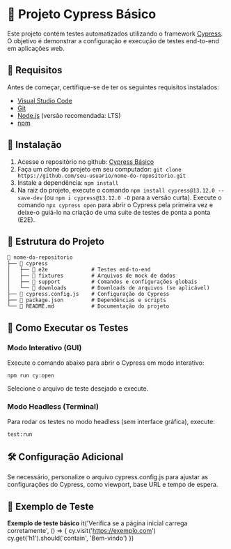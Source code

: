 # 🤖 Projeto Cypress Básico

Este projeto contém testes automatizados utilizando o framework [Cypress](https://www.cypress.io/). O objetivo é demonstrar a configuração e execução de testes end-to-end em aplicações web.

## 📌 Requisitos

Antes de começar, certifique-se de ter os seguintes requisitos instalados:

- [Visual Studio Code](code.visualstudio.com/download)
- [Git](https://git-scm.com/downloads)
- [Node.js](https://nodejs.org/) (versão recomendada: LTS)
- [npm](https://www.npmjs.com/)

## 🚀 Instalação
1. Acesse o repositório no github: [Cypress Básico](https://github.com/levysantos792/CursoCypress)
2. Faça um clone do projeto em seu computador: `git clone https://github.com/seu-usuario/nome-do-repositorio.git`
3. Instale a dependência: `npm install`
4. Na raiz do projeto, execute o comando `npm install cypress@13.12.0 --save-dev` (ou `npm i cypress@13.12.0 -D` para a versão curta).
Execute o comando `npx cypress open` para abrir o Cypress pela primeira vez e deixe-o guiá-lo na criação de uma suite de testes de ponta a ponta (E2E).

## 📝 Estrutura do Projeto
    📂 nome-do-repositorio
    ├── 📂 cypress
    │   ├── 📂 e2e              # Testes end-to-end
    │   ├── 📂 fixtures         # Arquivos de mock de dados
    │   ├── 📂 support          # Comandos e configurações globais
    │   └── 📂 downloads        # Downloads de arquivos (se aplicável)
    ├── 📄 cypress.config.js    # Configuração do Cypress
    ├── 📄 package.json         # Dependências e scripts
    └── 📄 README.md            # Documentação do projeto

## 🎯 Como Executar os Testes

### Modo Interativo (GUI)

Execute o comando abaixo para abrir o Cypress em modo interativo:

`npm run cy:open`

Selecione o arquivo de teste desejado e execute.

### Modo Headless (Terminal)

Para rodar os testes no modo headless (sem interface gráfica), execute:

`test:run`

## 🛠 Configuração Adicional

Se necessário, personalize o arquivo cypress.config.js para ajustar as configurações do Cypress, como viewport, base URL e tempo de espera.

## 📄 Exemplo de Teste

**Exemplo de teste básico**
it('Verifica se a página inicial carrega corretamente', () => {
  cy.visit('https://exemplo.com')
  cy.get('h1').should('contain', 'Bem-vindo')
})
